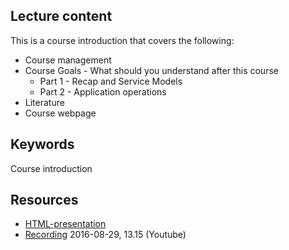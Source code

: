 ## Lecture content
This is a course introduction that covers the following:
* Course management
* Course Goals - What should you understand after this course
  * Part 1 - Recap and Service Models
  * Part 2 - Application operations
* Literature
* Course webpage

## Keywords
Course introduction

## Resources
- [HTML-presentation](https://cdn.rawgit.com/1dv032/syllabus/master/lectures/00_Course-Introduction/index.html#/)
- [Recording](https://youtu.be/2IzGYY2_1No?list=PLSWJPPj5sKmoIfX9qeb1QbA1a2a0haSsl) 2016-08-29, 13.15 (Youtube)
<!--<iframe width="853" height="480" src="https://www.youtube.com/embed/2IzGYY2_1No?list=PLSWJPPj5sKmoIfX9qeb1QbA1a2a0haSsl" frameborder="0" allowfullscreen></iframe>-->
